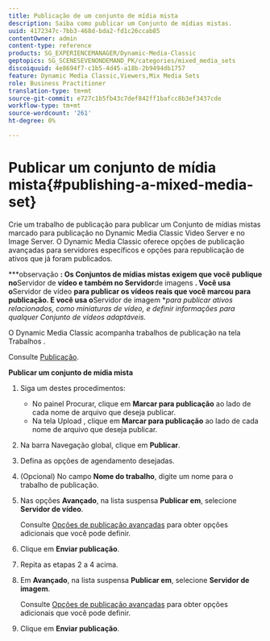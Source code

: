```yaml
---
title: Publicação de um conjunto de mídia mista
description: Saiba como publicar um Conjunto de mídias mistas.
uuid: 4172347c-7bb3-468d-bda2-fd1c26ccab85
contentOwner: admin
content-type: reference
products: SG_EXPERIENCEMANAGER/Dynamic-Media-Classic
geptopics: SG_SCENESEVENONDEMAND_PK/categories/mixed_media_sets
discoiquuid: 4e8694f7-c1b5-4d45-a18b-2b9494db1757
feature: Dynamic Media Classic,Viewers,Mix Media Sets
role: Business Practitioner
translation-type: tm+mt
source-git-commit: e727c1b5fb43c7def842ff1bafcc8b3ef3437cde
workflow-type: tm+mt
source-wordcount: '261'
ht-degree: 0%

---
```



# Publicar um conjunto de mídia mista{#publishing-a-mixed-media-set}

Crie um trabalho de publicação para publicar um Conjunto de mídias mistas marcado para publicação no Dynamic Media Classic Video Server e no Image Server. O Dynamic Media Classic oferece opções de publicação avançadas para servidores específicos e opções para republicação de ativos que já foram publicados.

***observação **: Os Conjuntos de mídias mistas exigem que você publique no**Servidor de **vídeo e também no Servidor**de imagens **. Você usa o**Servidor de vídeo **para publicar os vídeos reais que você marcou para publicação. E você usa o**Servidor de imagem **para publicar ativos relacionados, como miniaturas de vídeo, e definir informações para qualquer Conjunto de vídeos adaptáveis.*

O Dynamic Media Classic acompanha trabalhos de publicação na tela Trabalhos .

Consulte [Publicação](publishing-files.md#publishing_files).

<!-- 

Comment Type: remark
Last Modified By: unknown unknown 
Last Modified Date: 

<p>RB: Updated the following steps as per Cynthia email, 11/9/2012, added 11/12/2012</p>

 -->

**Publicar um conjunto de mídia mista**

1. Siga um destes procedimentos:

   * No painel Procurar, clique em **Marcar para publicação** ao lado de cada nome de arquivo que deseja publicar.
   * Na tela Upload , clique em **Marcar para publicação** ao lado de cada nome de arquivo que deseja publicar.

1. Na barra Navegação global, clique em **Publicar**.
1. Defina as opções de agendamento desejadas.
1. (Opcional) No campo **Nome do trabalho**, digite um nome para o trabalho de publicação.
1. Nas opções **Avançado**, na lista suspensa **Publicar em**, selecione **Servidor de vídeo**.

   Consulte [Opções de publicação avançadas](publishing-files.md#advanced_publish_options) para obter opções adicionais que você pode definir.

1. Clique em **Enviar publicação**.
1. Repita as etapas 2 a 4 acima.
1. Em **Avançado**, na lista suspensa **Publicar em**, selecione **Servidor de imagem**.

   Consulte [Opções de publicação avançadas](publishing-files.md#advanced_publish_options) para obter opções adicionais que você pode definir.

1. Clique em **Enviar publicação**.

